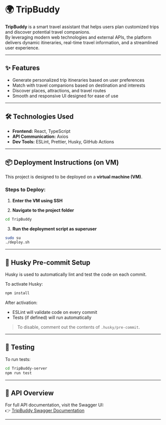 # 🌍 TripBuddy

**TripBuddy** is a smart travel assistant that helps users plan customized trips and discover potential travel companions.  
By leveraging modern web technologies and external APIs, the platform delivers dynamic itineraries, real-time travel information, and a streamlined user experience.

---

## ✨ Features

- Generate personalized trip itineraries based on user preferences  
- Match with travel companions based on destination and interests  
- Discover places, attractions, and travel routes  
- Smooth and responsive UI designed for ease of use

---

## 🛠️ Technologies Used

- **Frontend:** React, TypeScript 
- **API Communication:** Axios  
- **Dev Tools:** ESLint, Prettier, Husky, GitHub Actions

---

## 📦 Deployment Instructions (on VM)

This project is designed to be deployed on a **virtual machine (VM)**.

### Steps to Deploy:

1. **Enter the VM using SSH**

2. **Navigate to the project folder**

```bash
cd TripBuddy
```

3. **Run the deployment script as superuser**

```bash
sudo su
./deploy.sh
```

---

## 🧩 Husky Pre-commit Setup

Husky is used to automatically lint and test the code on each commit.

To activate Husky:

```bash
npm install
```

After activation:

- ESLint will validate code on every commit  
- Tests (if defined) will run automatically

> To disable, comment out the contents of `.husky/pre-commit`.

---

## 🧪 Testing

To run tests:

```bash
cd TripBuddy-server
npm run test
```

---

## 🔌 API Overview

For full API documentation, visit the Swagger UI:  
👉 [TripBuddy Swagger Documentation](https://trip-buddy.cs.colman.ac.il/api-docs/)

---